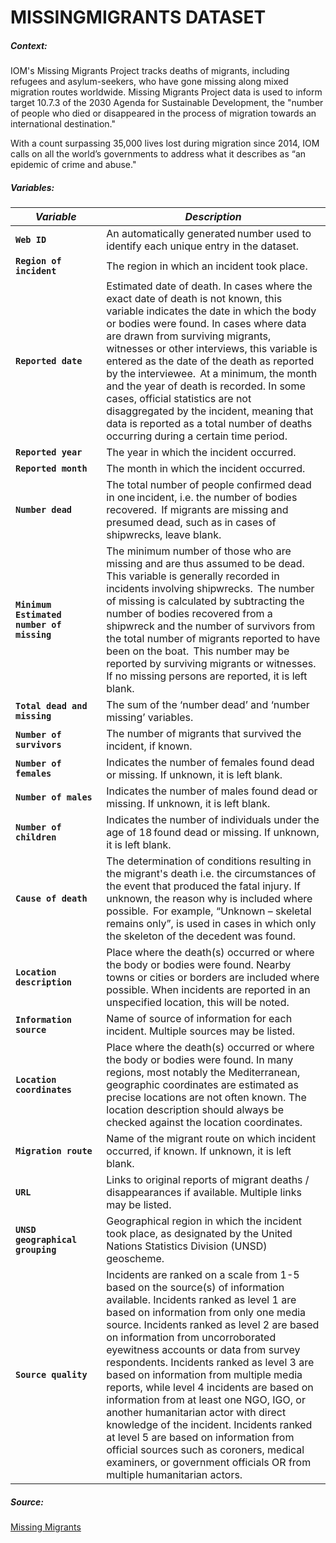 # MISSINGMIGRANTS DATASET

##### Context:

IOM's Missing Migrants Project tracks deaths of migrants, including refugees and asylum-seekers, who have gone missing along mixed migration routes worldwide. Missing Migrants Project data is used to inform target 10.7.3 of the 2030 Agenda for Sustainable Development, the "number of people who died or disappeared in the process of migration towards an international destination." 

 With a count surpassing 35,000 lives lost during migration since 2014, IOM calls on all the world’s governments to address what it describes as “an epidemic of crime and abuse." 

##### Variables:

| *Variable*                                | *Description*                                                |
| ----------------------------------------- | ------------------------------------------------------------ |
| **`Web ID`**                              | An automatically generated number used to identify each unique entry in the dataset. |
| **`Region of incident`**                  | The region in which an incident took place.                  |
| **`Reported date`**                       | Estimated date of death. In cases where the exact date of death is not known, this variable indicates the date in which the body or bodies were found. In cases where data are drawn from surviving migrants, witnesses or other interviews, this variable is entered as the date of the death as reported by the interviewee.  At a minimum, the month and the year of death is recorded. In some cases, official statistics are not disaggregated by the incident, meaning that data is reported as a total number of deaths occurring during a certain time period. |
| **`Reported year`**                       | The year in which the incident occurred.                     |
| **`Reported month`**                      | The month in which the incident occurred.                    |
| **`Number dead`**                         | The total number of people confirmed dead in one incident, i.e. the number of bodies recovered.  If migrants are missing and presumed dead, such as in cases of shipwrecks, leave blank. |
| **`Minimum Estimated number of missing`** | The minimum number of those who are missing and are thus assumed to be dead.  This variable is generally recorded in incidents involving shipwrecks.  The number of missing is calculated by subtracting the number of bodies recovered from a shipwreck and the number of survivors from the total number of migrants reported to have been on the boat.  This number may be reported by surviving migrants or witnesses.  If no missing persons are reported, it is left blank. |
| **`Total dead and missing`**              | The sum of the ‘number dead’ and ‘number missing’ variables. |
| **`Number of survivors`**                 | The number of migrants that survived the incident, if known. |
| **`Number of females`**                   | Indicates the number of females found dead or missing. If unknown, it is left blank. |
| **`Number of males`**                     | Indicates the number of males found dead or missing. If unknown, it is left blank. |
| **`Number of children`**                  | Indicates the number of individuals under the age of 18 found dead or missing. If unknown, it is left blank. |
| **`Cause of death`**                      | The determination of conditions resulting in the migrant's death i.e. the circumstances of the event that produced the fatal injury. If unknown, the reason why is included where possible.  For example, “Unknown – skeletal remains only”, is used in cases in which only the skeleton of the decedent was found. |
| **`Location description`**                | Place where the death(s) occurred or where the body or bodies were found. Nearby towns or cities or borders are included where possible. When incidents are reported in an unspecified location, this will be noted. |
| **`Information source`**                  | Name of source of information for each incident. Multiple sources may be listed. |
| **`Location coordinates`**                | Place where the death(s) occurred or where the body or bodies were found. In many regions, most notably the Mediterranean, geographic coordinates are estimated as precise locations are not often known. The location description should always be checked against the location coordinates. |
| **`Migration route`**                     | Name of the migrant route on which incident occurred, if known. If unknown, it is left blank. |
| **`URL`**                                 | Links to original reports of migrant deaths / disappearances if available. Multiple links may be listed. |
| **`UNSD geographical grouping`**          | Geographical region in which the incident took place, as designated by the United Nations Statistics Division (UNSD) geoscheme. |
| **`Source quality`**                      | Incidents are ranked on a scale from 1-5 based on the source(s) of information available. Incidents ranked as level 1 are based on information from only one media source. Incidents ranked as level 2 are based on information from uncorroborated eyewitness accounts or data from survey respondents. Incidents ranked as level 3 are based on information from multiple media reports, while level 4 incidents are based on information from at least one NGO, IGO, or another humanitarian actor with direct knowledge of the incident. Incidents ranked at level 5 are based on information from official sources such as coroners, medical examiners, or government officials OR from multiple humanitarian actors. |



##### Source:

[Missing Migrants](https://missingmigrants.iom.int/)